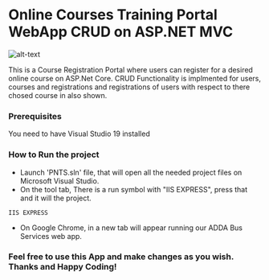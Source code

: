 # Online Courses Training Portal WebApp CRUD on ASP.NET MVC

![alt-text](https://github.com/ShahzaibAyyub/Online-Training-Courses-CRUD-Portal-Asp.Net-MVC/blob/master/Online%20course%20ASP.Net.gif)

This is a Course Registration Portal where users can register for a desired online course on ASP.Net Core. CRUD Functionality is implmented for users, courses and registrations and registrations of users with respect to there chosed course in also shown. 

### Prerequisites

You need to have Visual Studio 19 installed

### How to Run the project

* Launch 'PNTS.sln' file, that will open all the needed project files on Microsoft Visual Studio. 
* On the tool tab, There is a run symbol with "IIS EXPRESS", press that and it will the project.

```
IIS EXPRESS
```
* On Google Chrome, in a new tab will appear running our ADDA Bus Services web app.


### Feel free to use this App and make changes as you wish. Thanks and Happy Coding!

